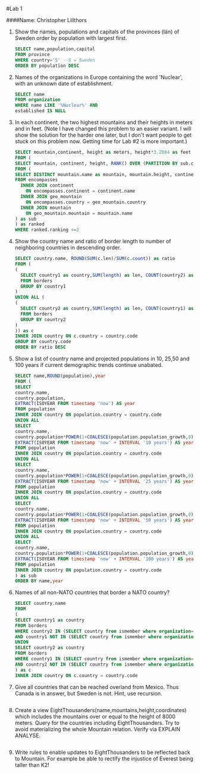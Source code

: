 #Lab 1

####Name: Christopher Lillthors

1.  Show the names, populations and capitals of         the provinces (län) of Sweden order by      population with largest first.

    ```sql
    SELECT name,population,capital
    FROM province
    WHERE country='S' --S = Sweden
    ORDER BY population DESC
    ```

2.  Names of the organizations in Europe containing the word 'Nuclear', with an unknown date of establishment.

    ```sql
    SELECT name
    FROM organization
    WHERE name LIKE '%Nuclear%' AND
    established IS NULL
    ```

3.  In each continent, the two highest mountains and their heights in meters and in feet. (Note I have changed this problem to an easier variant. I will show the solution for the harder one later, but I don't want people to get stuck on this problem now. Getting time for Lab \#2 is more important.)

    ```sql
    SELECT mountain,continent, height as meters, height*3.2084 as feet
    FROM (
    SELECT mountain, continent, height, RANK() OVER (PARTITION BY sub.continent ORDER BY height DESC) as ranking
    FROM (
    SELECT DISTINCT mountain.name as mountain, mountain.height, continent.name AS continent
    FROM encompasses
      INNER JOIN continent
        ON encompasses.continent = continent.name
      INNER JOIN geo_mountain
        ON encompasses.country = geo_mountain.country
      INNER JOIN mountain
        ON geo_mountain.mountain = mountain.name
    ) as sub
    ) as ranked
    WHERE ranked.ranking <=2
    ```

4.  Show the country name and ratio of border length to number of neighboring countries in descending order.

    ```sql
    SELECT country.name, ROUND(SUM(c.len)/SUM(c.count)) as ratio
    FROM (
    (
      SELECT country1 as country,SUM(length) as len, COUNT(country2) as count
      FROM borders
      GROUP BY country1
    )
    UNION ALL (
    (
      SELECT country2 as country,SUM(length) as len, COUNT(country1) as count
      FROM borders
      GROUP BY country2
    )
    )) as c
    INNER JOIN country ON c.country = country.code
    GROUP BY country.code
    ORDER BY ratio DESC
    ```

5.  Show a list of country name and projected populations in 10, 25,50 and 100 years if current demographic trends continue unabated.

    ```sql
    SELECT name,ROUND(population),year
    FROM (
    SELECT
    country.name,
    country.population,
    EXTRACT(ISOYEAR FROM timestamp 'now') AS year
    FROM population
    INNER JOIN country ON population.country = country.code
    UNION ALL
    SELECT
    country.name,
    country.population*POWER(1+COALESCE(population.population_growth,0)/100,10) as population,
    EXTRACT(ISOYEAR FROM timestamp 'now' + INTERVAL '10 years') AS year
    FROM population
    INNER JOIN country ON population.country = country.code
    UNION ALL
    SELECT
    country.name,
    country.population*POWER(1+COALESCE(population.population_growth,0)/100,25) as population,
    EXTRACT(ISOYEAR FROM timestamp 'now' + INTERVAL '25 years') AS year
    FROM population
    INNER JOIN country ON population.country = country.code
    UNION ALL
    SELECT
    country.name,
    country.population*POWER(1+COALESCE(population.population_growth,0)/100,50) as population,
    EXTRACT(ISOYEAR FROM timestamp 'now' + INTERVAL '50 years') AS year
    FROM population
    INNER JOIN country ON population.country = country.code
    UNION ALL
    SELECT
    country.name,
    country.population*POWER(1+COALESCE(population.population_growth,0)/100,100) as population,
    EXTRACT(ISOYEAR FROM timestamp 'now' + INTERVAL '100 years') AS year
    FROM population
    INNER JOIN country ON population.country = country.code
    ) as sub
    ORDER BY name,year
    ```

6.  Names of all non-NATO countries that border a NATO country?

    ```sql
    SELECT country.name
    FROM
    (
    SELECT country1 as country
    FROM borders
    WHERE country2 IN (SELECT country from ismember where organization='NATO')
    AND country1 NOT IN (SELECT country from ismember where organization='NATO')
    UNION
    SELECT country2 as country
    FROM borders
    WHERE country1 IN (SELECT country from ismember where organization='NATO')
    AND country2 NOT IN (SELECT country from ismember where organization='NATO')
    ) as c
    INNER JOIN country ON c.country = country.code
    ```

7.  Give all countries that can be reached overland from Mexico. Thus Canada is in answer, but Sweden is not. Hint, use recursion.

    ```sql

    ```

8.  Create a view EightThousanders(name,mountains,height,coordinates) which
includes the mountains over or equal to the height of 8000 meters. Query for the countries including EightThousanders. Try to avoid materializing the whole Mountain relation. Verify via EXPLAIN ANALYSE.

    ```sql

    ```

9.  Write rules to enable updates to EightThousanders to be reflected back to Mountain. For example be able to rectify the injustice of Everest being taller than K2!

    ```sql

    ```
